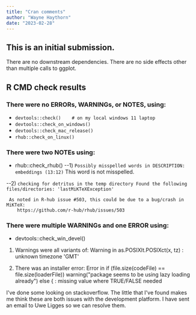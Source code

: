 ```yaml
---
title: "Cran comments"
author: "Wayne Haythorn"
date: "2023-02-28"
---
```


## This is an initial submission. 
There are no downstream dependencies.
There are no side effects other than multiple calls to ggplot.


## R CMD check results

### There were no ERRORs, WARNINGs, or NOTES, using:
  - `devtools::check()    # on my local windows 11 laptop`
  - `devtools::check_on_windows()`
  - `devtools::check_mac_release()`
  - `rhub::check_on_linux()`
  
### There were two NOTEs using:
  - rhub::check_rhub()
  --1) `Possibly misspelled words in DESCRIPTION: embeddings (13:12)`
    This word is not misspelled.
    
  --2) `checking for detritus in the temp directory
       Found the following files/directories:
        'lastMiKTeXException'`
     
     As noted in R-hub issue #503, this could be due to a bug/crash in MiKTeX:
        https://github.com/r-hub/rhub/issues/503

### There were multiple WARNINGs and one ERROR using:
  - devtools::check_win_devel()
  
  1) Warnings were all variants of:
        Warning in as.POSIXlt.POSIXct(x, tz) : unknown timezone 'GMT'
        
  2) There was an installer error:
        Error in if (file.size(codeFile) == file.size(loaderFile)) warning("package             seems to be using lazy loading already") else { : 
        missing value where TRUE/FALSE needed
        
I've done some looking on stackoverflow.  The little that I've found makes me think these are both issues with the development platform.  I have sent an email to Uwe Ligges so we can resolve them.  

